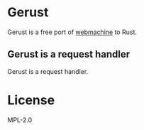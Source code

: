 # Gerust

Gerust is a free port of [webmachine](https://github.com/webmachine/webmachine) to Rust.

## Gerust is a request handler

Gerust is a request handler.

# License

MPL-2.0
